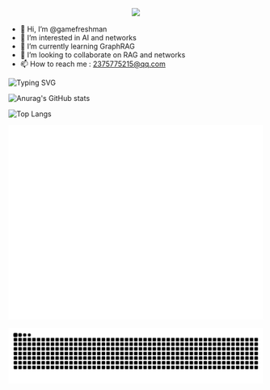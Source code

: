 <p align="center">
<img src="https://capsule-render.vercel.app/api?type=waving&color=timeGradient&height=300&&section=header&text={HI!!! LOOK HERE !!!}&fontSize=90&fontAlign=50&fontAlignY=30&desc={I AM HongHui Zhang}&descAlign=50&descSize=30&descAlignY=60&animation=twinkling" />
</p>


- 👋 Hi, I’m @gamefreshman
- 👀 I’m interested in AI and networks
- 🌱 I’m currently learning GraphRAG
- 💞️ I’m looking to collaborate on RAG and networks
- 📫 How to reach me : 2375775215@qq.com

![Typing SVG](https://readme-typing-svg.demolab.com/?lines=MY+NAME+IS+HongHui+Zhang;Welcome+To+My+GitHub)

![Anurag's GitHub stats](https://github-readme-stats.vercel.app/api?username=gamefreshman)

![Top Langs](https://github-readme-stats.vercel.app/api/top-langs/?username=gamefreshman)

![Metrics](/github-metrics.svg)

<picture>
  <source media="(prefers-color-scheme: dark)" srcset="https://raw.githubusercontent.com/gamefreshman/gamefreshman/output/github-contribution-grid-snake-dark.svg">
  <source media="(prefers-color-scheme: light)" srcset="https://raw.githubusercontent.com/gamefreshman/gamefreshman/output/github-contribution-grid-snake.svg">
  <img alt="github contribution grid snake animation" src="https://raw.githubusercontent.com/gamefreshman/gamefreshman/output/github-contribution-grid-snake.svg">
</picture>














<!---
gamefreshman/gamefreshman is a ✨ special ✨ repository because its `README.md` (this file) appears on your GitHub profile.
You can click the Preview link to take a look at your changes.
--->
